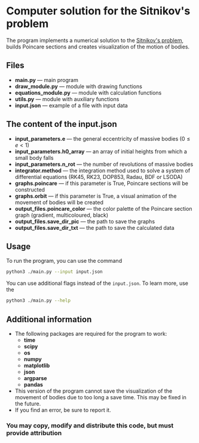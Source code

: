 # Computer solution for the Sitnikov's problem

The program implements a numerical solution to the [Sitnikov's problem](https://en.wikipedia.org/wiki/Sitnikov_problem), builds Poincare sections and creates visualization of the motion of bodies.


## Files
- **main.py** — main program
- **draw_module.py** — module with drawing functions
- **equations_module.py** — module with calculation functions
- **utils.py** — module with auxiliary functions
- **input.json** — example of a file with input data

## The content of the input.json
- **input_parameters.e** — the general eccentricity of massive bodies ($0 \leqslant e < 1$)
- **input_parameters.h0_array** — an array of initial heights from which a small body falls
- **input_parameters.n_rot** — the number of revolutions of massive bodies
- **integrator.method** — the integration method used to solve a system of differential equations (RK45, RK23, DOP853, Radau, BDF or LSODA)
- **graphs.poincare** — if this parameter is True, Poincare sections will be constructed
- **graphs.orbit** — if this parameter is True, a visual animation of the movement of bodies will be created
- **output_files.poincare_color** — the color palette of the Poincare section graph (gradient, multicoloured, black)
- **output_files.save_dir_pic** — the path to save the graphs
- **output_files.save_dir_txt** — the path to save the calculated data

## Usage
To run the program, you can use the command 
```bash
python3 ./main.py --input input.json
``` 
You can use additional flags instead of the `input.json`. To learn more, use the 
```bash
python3 ./main.py --help
```
## Additional information
- The following packages are required for the program to work:
	- **time**
	- **scipy**
	- **os**
	- **numpy**
	- **matplotlib**
	- **json**
	- **argparse**
	- **pandas**
- This version of the program cannot save the visualization of the movement of bodies due to too long a save time. This may be fixed in the future.
- If you find an error, be sure to report it.

### You may copy, modify and distribute this code, but must provide attribution

